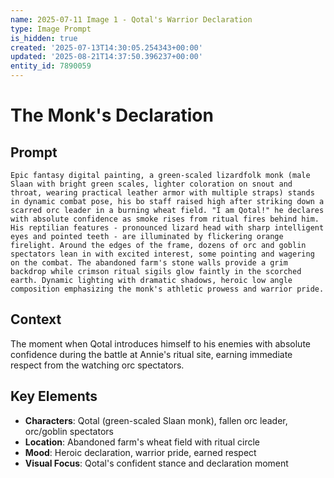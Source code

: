 ```yaml
---
name: 2025-07-11 Image 1 - Qotal's Warrior Declaration
type: Image Prompt
is_hidden: true
created: '2025-07-13T14:30:05.254343+00:00'
updated: '2025-08-21T14:37:50.396237+00:00'
entity_id: 7890059
---
```


# The Monk's Declaration

## Prompt

```
Epic fantasy digital painting, a green-scaled lizardfolk monk (male Slaan with bright green scales, lighter coloration on snout and throat, wearing practical leather armor with multiple straps) stands in dynamic combat pose, his bo staff raised high after striking down a scarred orc leader in a burning wheat field. "I am Qotal!" he declares with absolute confidence as smoke rises from ritual fires behind him. His reptilian features - pronounced lizard head with sharp intelligent eyes and pointed teeth - are illuminated by flickering orange firelight. Around the edges of the frame, dozens of orc and goblin spectators lean in with excited interest, some pointing and wagering on the combat. The abandoned farm's stone walls provide a grim backdrop while crimson ritual sigils glow faintly in the scorched earth. Dynamic lighting with dramatic shadows, heroic low angle composition emphasizing the monk's athletic prowess and warrior pride.
```

## Context

The moment when Qotal introduces himself to his enemies with absolute confidence during the battle at Annie's ritual site, earning immediate respect from the watching orc spectators.

## Key Elements

- **Characters**: Qotal (green-scaled Slaan monk), fallen orc leader, orc/goblin spectators
- **Location**: Abandoned farm's wheat field with ritual circle
- **Mood**: Heroic declaration, warrior pride, earned respect
- **Visual Focus**: Qotal's confident stance and declaration moment
